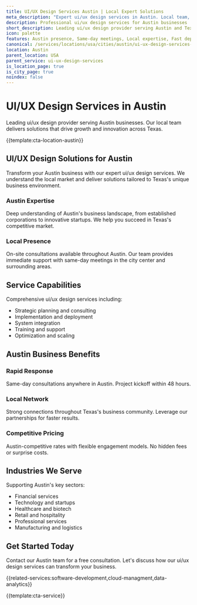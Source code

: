 ```yaml
---
title: UI/UX Design Services Austin | Local Expert Solutions
meta_description: "Expert ui/ux design services in Austin. Local team, same-day consultations, proven results. Transform your business today."
description: Professional ui/ux design services for Austin businesses
short_description: Leading ui/ux design provider serving Austin and Texas.
icon: palette
features: Austin presence, Same-day meetings, Local expertise, Fast deployment, Competitive rates, Proven track record
canonical: /services/locations/usa/cities/austin/ui-ux-design-services-austin.html
location: Austin
parent_location: USA
parent_service: ui-ux-design-services
is_location_page: true
is_city_page: true
noindex: false
---
```


# UI/UX Design Services in Austin

Leading ui/ux design provider serving Austin businesses. Our local team delivers solutions that drive growth and innovation across Texas.

{{template:cta-location-austin}}

## UI/UX Design Solutions for Austin

Transform your Austin business with our expert ui/ux design services. We understand the local market and deliver solutions tailored to Texas's unique business environment.

### Austin Expertise

Deep understanding of Austin's business landscape, from established corporations to innovative startups. We help you succeed in Texas's competitive market.

### Local Presence

On-site consultations available throughout Austin. Our team provides immediate support with same-day meetings in the city center and surrounding areas.

## Service Capabilities

Comprehensive ui/ux design services including:
- Strategic planning and consulting
- Implementation and deployment
- System integration
- Training and support
- Optimization and scaling

## Austin Business Benefits

### Rapid Response
Same-day consultations anywhere in Austin. Project kickoff within 48 hours.

### Local Network
Strong connections throughout Texas's business community. Leverage our partnerships for faster results.

### Competitive Pricing
Austin-competitive rates with flexible engagement models. No hidden fees or surprise costs.

## Industries We Serve

Supporting Austin's key sectors:
- Financial services
- Technology and startups
- Healthcare and biotech
- Retail and hospitality
- Professional services
- Manufacturing and logistics

## Get Started Today

Contact our Austin team for a free consultation. Let's discuss how our ui/ux design services can transform your business.

{{related-services:software-development,cloud-managment,data-analytics}}

{{template:cta-service}}
